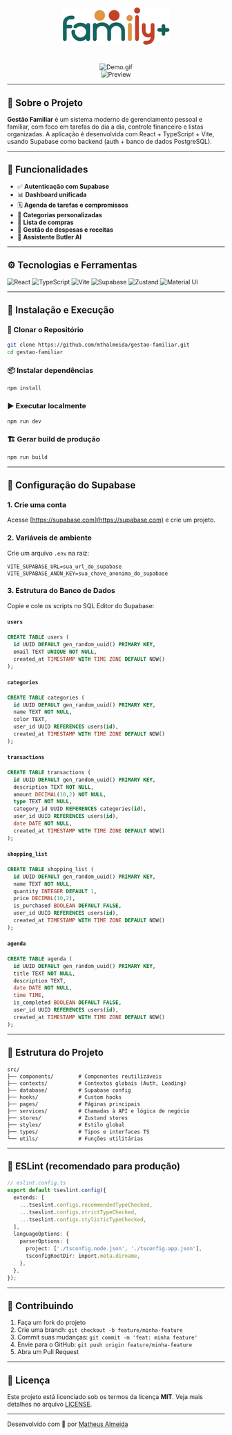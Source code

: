 <div align="center">
  <img width="250" alt="Gestão Familiar" src="https://github.com/mthalmeida/family-/blob/main/public/icons/LogoApp.png">
</div>

#

<div align="center">
  <img width="250" alt="Demo.gif" src="https://github.com/mthalmeida/family-/blob/main/public/icons/background_Readme.gif" data-hpc="true" class="Box-sc-g0xbh4-0 kzRgrI">
</div>



<div align="center">
  <img alt="Preview" src="https://github.com/mthalmeida/gestao-familiar/assets/preview.png">
</div>

---

## 📘 Sobre o Projeto

**Gestão Familiar** é um sistema moderno de gerenciamento pessoal e familiar, com foco em tarefas do dia a dia, controle financeiro e listas organizadas. A aplicação é desenvolvida com React + TypeScript + Vite, usando Supabase como backend (auth + banco de dados PostgreSQL).

---

## 🚀 Funcionalidades

- ✅ **Autenticação com Supabase**
- 📊 **Dashboard unificada**
- 🗓️ **Agenda de tarefas e compromissos**
- 📁 **Categorias personalizadas**
- 🛒 **Lista de compras**
- 💸 **Gestão de despesas e receitas**
- 🤖 **Assistente Butler AI**

---

## ⚙️ Tecnologias e Ferramentas

<p display="inline-block">
  
![React](https://img.shields.io/badge/react-%2361DAFB.svg?style=for-the-badge&logo=react&logoColor=white)
![TypeScript](https://img.shields.io/badge/typescript-%23007ACC.svg?style=for-the-badge&logo=typescript&logoColor=white)
![Vite](https://img.shields.io/badge/vite-646CFF.svg?style=for-the-badge&logo=vite&logoColor=white)
![Supabase](https://img.shields.io/badge/supabase-3ECF8E.svg?style=for-the-badge&logo=supabase&logoColor=white)
![Zustand](https://img.shields.io/badge/zustand-%23black.svg?style=for-the-badge)
![Material UI](https://img.shields.io/badge/MUI-%230081CB.svg?style=for-the-badge&logo=mui&logoColor=white)

</p>

---

## 🏁 Instalação e Execução

### 🔁 Clonar o Repositório

```bash
git clone https://github.com/mthalmeida/gestao-familiar.git
cd gestao-familiar
````

### 📦 Instalar dependências

```bash
npm install
```

### ▶️ Executar localmente

```bash
npm run dev
```

### 🏗️ Gerar build de produção

```bash
npm run build
```

---

## 🔐 Configuração do Supabase

### 1. Crie uma conta

Acesse [https://supabase.com](https://supabase.com) e crie um projeto.

### 2. Variáveis de ambiente

Crie um arquivo `.env` na raiz:

```env
VITE_SUPABASE_URL=sua_url_do_supabase
VITE_SUPABASE_ANON_KEY=sua_chave_anonima_do_supabase
```

### 3. Estrutura do Banco de Dados

Copie e cole os scripts no SQL Editor do Supabase:

#### `users`

```sql
CREATE TABLE users (
  id UUID DEFAULT gen_random_uuid() PRIMARY KEY,
  email TEXT UNIQUE NOT NULL,
  created_at TIMESTAMP WITH TIME ZONE DEFAULT NOW()
);
```

#### `categories`

```sql
CREATE TABLE categories (
  id UUID DEFAULT gen_random_uuid() PRIMARY KEY,
  name TEXT NOT NULL,
  color TEXT,
  user_id UUID REFERENCES users(id),
  created_at TIMESTAMP WITH TIME ZONE DEFAULT NOW()
);
```

#### `transactions`

```sql
CREATE TABLE transactions (
  id UUID DEFAULT gen_random_uuid() PRIMARY KEY,
  description TEXT NOT NULL,
  amount DECIMAL(10,2) NOT NULL,
  type TEXT NOT NULL,
  category_id UUID REFERENCES categories(id),
  user_id UUID REFERENCES users(id),
  date DATE NOT NULL,
  created_at TIMESTAMP WITH TIME ZONE DEFAULT NOW()
);
```

#### `shopping_list`

```sql
CREATE TABLE shopping_list (
  id UUID DEFAULT gen_random_uuid() PRIMARY KEY,
  name TEXT NOT NULL,
  quantity INTEGER DEFAULT 1,
  price DECIMAL(10,2),
  is_purchased BOOLEAN DEFAULT FALSE,
  user_id UUID REFERENCES users(id),
  created_at TIMESTAMP WITH TIME ZONE DEFAULT NOW()
);
```

#### `agenda`

```sql
CREATE TABLE agenda (
  id UUID DEFAULT gen_random_uuid() PRIMARY KEY,
  title TEXT NOT NULL,
  description TEXT,
  date DATE NOT NULL,
  time TIME,
  is_completed BOOLEAN DEFAULT FALSE,
  user_id UUID REFERENCES users(id),
  created_at TIMESTAMP WITH TIME ZONE DEFAULT NOW()
);
```

---

## 🧠 Estrutura do Projeto

```
src/
├── components/        # Componentes reutilizáveis
├── contexts/          # Contextos globais (Auth, Loading)
├── database/          # Supabase config
├── hooks/             # Custom hooks
├── pages/             # Páginas principais
├── services/          # Chamadas à API e lógica de negócio
├── stores/            # Zustand stores
├── styles/            # Estilo global
├── types/             # Tipos e interfaces TS
└── utils/             # Funções utilitárias
```

---

## 🧪 ESLint (recomendado para produção)

```ts
// eslint.config.ts
export default tseslint.config({
  extends: [
    ...tseslint.configs.recommendedTypeChecked,
    ...tseslint.configs.strictTypeChecked,
    ...tseslint.configs.stylisticTypeChecked,
  ],
  languageOptions: {
    parserOptions: {
      project: ['./tsconfig.node.json', './tsconfig.app.json'],
      tsconfigRootDir: import.meta.dirname,
    },
  },
});
```

---

## 🤝 Contribuindo

1. Faça um fork do projeto
2. Crie uma branch: `git checkout -b feature/minha-feature`
3. Commit suas mudanças: `git commit -m 'feat: minha feature'`
4. Envie para o GitHub: `git push origin feature/minha-feature`
5. Abra um Pull Request

---

## 📄 Licença

Este projeto está licenciado sob os termos da licença **MIT**. Veja mais detalhes no arquivo [LICENSE](./LICENSE).

---

Desenvolvido com 💙 por [Matheus Almeida](https://github.com/mthalmeida)

```
